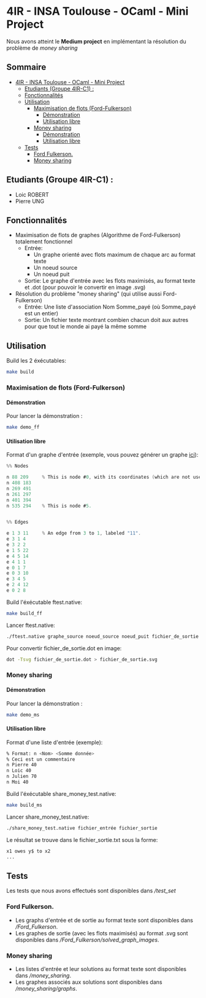 # 4IR - INSA Toulouse - OCaml - Mini Project 

Nous avons atteint le **Medium project** en implémentant la résolution du problème de *money sharing*

## Sommaire
- [4IR - INSA Toulouse - OCaml - Mini Project](#4ir---insa-toulouse---ocaml---mini-project)
  * [Etudiants (Groupe 4IR-C1) :](#etudiants--groupe-4ir-c1---)
  * [Fonctionnalités](#fonctionnalit-s)
  * [Utilisation](#utilisation)
    + [Maximisation de flots (Ford-Fulkerson)](#maximisation-de-flots--ford-fulkerson-)
      - [Démonstration](#d-monstration)
      - [Utilisation libre](#utilisation-libre)
    + [Money sharing](#money-sharing)
      - [Démonstration](#d-monstration-1)
      - [Utilisation libre](#utilisation-libre-1)
  * [Tests](#tests)
    + [Ford Fulkerson.](#ford-fulkerson)
    + [Money sharing](#money-sharing-1)


## Etudiants (Groupe 4IR-C1) : 
* Loic ROBERT
* Pierre UNG

## Fonctionnalités
* Maximisation de flots de graphes (Algorithme de Ford-Fulkerson) totalement fonctionnel
  * Entrée: 
       - Un graphe orienté avec flots maximum de chaque arc au format texte
       - Un noeud source 
       - Un noeud puit
  * Sortie: Le graphe d'entrée avec les flots maximisés, au format texte et .dot (pour pouvoir le     convertir en image .svg)
* Résolution du problème "money sharing" (qui utilise aussi Ford-Fulkerson)
  * Entrée: Une liste d'association Nom Somme_payé (où Somme_payé est un entier)
  * Sortie: Un fichier texte montrant combien chacun doit aux autres pour que tout le monde ai payé la même somme

## Utilisation

Build les 2 éxécutables: 
```bash
make build
```

### Maximisation de flots (Ford-Fulkerson)

#### Démonstration

Pour lancer la démonstration :
```bash
make demo_ff
```


#### Utilisation libre

Format d'un graphe d'entrée (exemple, vous pouvez générer un graphe [ici](https://www-m9.ma.tum.de/graph-algorithms/flow-ford-fulkerson/index_en.html)): 
```c
%% Nodes

n 88 209     % This is node #0, with its coordinates (which are not used by the algorithms).
n 408 183
n 269 491
n 261 297
n 401 394
n 535 294    % This is node #5.


%% Edges

e 1 3 11     % An edge from 3 to 1, labeled "11".
e 3 1 4
e 3 2 2
e 1 5 22
e 4 5 14
e 4 1 1
e 0 1 7
e 0 3 10
e 3 4 5
e 2 4 12
e 0 2 8
```

Build l'éxécutable ftest.native:
```bash
make build_ff
```

Lancer ftest.native:
```bash
./ftest.native graphe_source noeud_source noeud_puit fichier_de_sortie
```

Pour convertir fichier_de_sortie.dot en image:
```bash
dot -Tsvg fichier_de_sortie.dot > fichier_de_sortie.svg
```

### Money sharing

#### Démonstration

Pour lancer la démonstration :
```bash
make demo_ms
```

#### Utilisation libre

Format d'une liste d'entrée (exemple): 
```bash
% Format: n <Nom> <Somme donnée>
% Ceci est un commentaire 
n Pierre 40
n Loic 40
n Julien 70
n Moi 40
```

Build l'éxécutable share_money_test.native:
```bash
make build_ms
```

Lancer share_money_test.native:
```bash
./share_money_test.native fichier_entrée fichier_sortie
```
Le résultat se trouve dans le fichier_sortie.txt sous la forme:
```bash
x1 owes y$ to x2
...
```

## Tests
Les tests que nous avons effectués sont disponibles dans */test_set*
### Ford Fulkerson.
* Les graphs d'entrée et de sortie au format texte sont disponibles dans */Ford_Fulkerson*.
* Les graphes de sortie (avec les flots maximisés) au format .svg sont disponibles dans */Ford_Fulkerson/solved_graph_images*.

### Money sharing
* Les listes d'entrée et leur solutions au format texte sont disponibles dans */money_sharing*.
* Les graphes associés aux solutions sont disponibles dans */money_sharing/graphs*.
